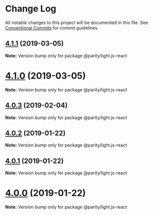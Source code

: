 # Change Log

All notable changes to this project will be documented in this file.
See [Conventional Commits](https://conventionalcommits.org) for commit guidelines.

## [4.1.1](https://github.com/paritytech/js-libs/tree/master/packages/light.js-react/compare/v4.1.0...v4.1.1) (2019-03-05)

**Note:** Version bump only for package @parity/light.js-react





# [4.1.0](https://github.com/paritytech/js-libs/tree/master/packages/light.js-react/compare/v4.0.3...v4.1.0) (2019-03-05)

**Note:** Version bump only for package @parity/light.js-react





## [4.0.3](https://github.com/paritytech/js-libs/tree/master/packages/light.js-react/compare/v4.0.2...v4.0.3) (2019-02-04)

**Note:** Version bump only for package @parity/light.js-react





## [4.0.2](https://github.com/paritytech/js-libs/tree/master/packages/light.js-react/compare/v4.0.1...v4.0.2) (2019-01-22)

**Note:** Version bump only for package @parity/light.js-react





## [4.0.1](https://github.com/paritytech/js-libs/tree/master/packages/light.js-react/compare/v4.0.0...v4.0.1) (2019-01-22)

**Note:** Version bump only for package @parity/light.js-react





# [4.0.0](https://github.com/paritytech/js-libs/tree/master/packages/light.js-react/compare/v3.0.31...v4.0.0) (2019-01-22)

**Note:** Version bump only for package @parity/light.js-react
